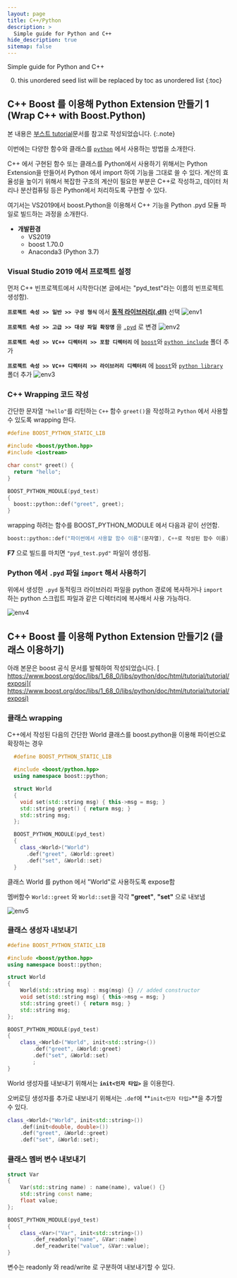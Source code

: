 ```yaml
---
layout: page
title: C++/Python
description: >
  Simple guide for Python and C++ 
hide_description: true
sitemap: false
---
```


Simple guide for Python and C++ 

0. this unordered seed list will be replaced by toc as unordered list
{:toc}

## C++ Boost 를 이용해 Python Extension 만들기 1 (Wrap C++ with Boost.Python)

본 내용은 [부스트 tutorial](https://www.boost.org/doc/libs/1_68_0/libs/python/doc/html/tutorial/index.html)문서를 참고로 작성되었습니다.
{:.note}

이번에는 다양한 함수와 클래스를 <u>`python`</u> 에서 사용하는 방법을 소개한다.

C++ 에서 구현된 함수 또는 클래스를 Python에서 사용하기 위해서는 Python Extension을 만들어서 Python 에서 import 하여 기능을 그대로 쓸 수 있다. 계산의 효율성을 높이기 위해서 복잡한 구조의 계산이 필요한 부분은 C++로 작성하고, 데이터 처리나 분산컴퓨팅 등은 Python에서 처리하도록 구현할 수 있다.

여기서는 VS2019에서 boost.Python을 이용해서 C++ 기능을 Python .pyd 모듈 파일로 빌드하는 과정을 소개한다.

* **개발환경**
  - VS2019
  - boost 1.70.0
  - Anaconda3 (Python 3.7)

<!-- 1-1 -->
### Visual Studio 2019 에서 프로젝트 설정

먼저 C++ 빈프로젝트에서 시작한다(본 글에서는 "pyd_test"라는 이름의 빈프로젝트 생성함).

**```프로젝트 속성 >> 일반 >> 구성 형식```** 에서 **<u>동적 라이브러리(.dll)</u>** 선택
![env1](/assets/img/docs/c++python/image.png) 
<!-- {:width="600" height="398" loading="lazy"} -->

**```프로젝트 속성 >> 고급 >> 대상 파일 확장명```** 을 <u>`.pyd`</u> 로 변경
![env2](/assets/img/docs/c++python/image2.png) 

**```프로젝트 속성 >> VC++ 디렉터리 >> 포함 디렉터리```** 에 <u>`boost`</u>와 <u>`python include`</u> 폴더 추가

**```프로젝트 속성 >> VC++ 디렉터리 >> 라이브러리 디렉터리```** 에 <u>`boost`</u>와 <u>`python library`</u> 폴더 추가
![env3](/assets/img/docs/c++python/image3.png) 

<!-- 1-2 -->
### C++ Wrapping 코드 작성

간단한 문자열 `"hello"`를 리턴하는 `C++` 함수 `greet()`을 작성하고 `Python` 에서 사용할 수 있도록 wrapping 한다.

  ~~~cpp
  #define BOOST_PYTHON_STATIC_LIB

  #include <boost/python.hpp>
  #include <iostream>

  char const* greet() {
    return "hello";
  }

  BOOST_PYTHON_MODULE(pyd_test)
  {
    boost::python::def("greet", greet);
  }
  ~~~

wrapping 하려는 함수를 BOOST_PYTHON_MODULE 에서 다음과 같이 선언함.

  ~~~cpp
  boost::python::def("파이썬에서 사용할 함수 이름"(문자열), C++로 작성된 함수 이름)
  ~~~

**F7** 으로 빌드를 마치면 `"pyd_test.pyd"` 파일이 생성됨.

<!-- 1-3 -->
### Python 에서 `.pyd` 파일 `import` 해서 사용하기

위에서 생성한 `.pyd` 동적링크 라이브러리 파일을 python 경로에 복사하거나 `import` 하는 python 스크립트 파일과 같은 디렉터리에 복사해서 사용 가능하다.

![env4](/assets/img/docs/c++python/image4.png) 


## C++ Boost 를 이용해 Python Extension 만들기2 (클래스 이용하기) 

아래 본문은 boost 공식 문서를 발췌하여 작성되었습니다.
[​https://www.boost.org/doc/libs/1_68_0/libs/python/doc/html/tutorial/tutorial/exposi](​https://www.boost.org/doc/libs/1_68_0/libs/python/doc/html/tutorial/tutorial/exposi)


### 클래스 wrapping

C++에서 작성된 다음의 간단한 World 클래스를 boost.python을 이용해 파이썬으로 확장하는 경우


```cpp  
  #define BOOST_PYTHON_STATIC_LIB

  #include <boost/python.hpp>
  using namespace boost::python;

  struct World
  {
    void set(std::string msg) { this->msg = msg; }
    std::string greet() { return msg; }
    std::string msg;
  };

  BOOST_PYTHON_MODULE(pyd_test)
  {
    class_<World>("World")
      .def("greet", &World::greet)
      .def("set", &World::set)
  }
```

클래스 World 를 python 에서 "World"로 사용하도록 expose함

멤버함수 ```World::greet``` 와 ```World::set```을 각각 **"greet"**, **"set"** 으로 내보냄

![env5](/assets/img/docs/c++python/image5.png) 


### 클래스 생성자 내보내기

```cpp
#define BOOST_PYTHON_STATIC_LIB

#include <boost/python.hpp>
using namespace boost::python;

struct World
{
	World(std::string msg) : msg(msg) {} // added constructor
	void set(std::string msg) { this->msg = msg; }
	std::string greet() { return msg; }
	std::string msg;
};

BOOST_PYTHON_MODULE(pyd_test)
{
	class_<World>("World", init<std::string>())
		.def("greet", &World::greet)
		.def("set", &World::set)
		;
}
```

World 생성자를 내보내기 위해서는 **`init<인자 타입>`** 을 이용한다.

오버로딩 생성자를 추가로 내보내기 위해서는 `.def`에 **`init<인자 타입>`**을 추가할 수 있다.

```cpp
class_<World>("World", init<std::string>())
    .def(init<double, double>())
    .def("greet", &World::greet)
    .def("set", &World::set);
```

### 클래스 멤버 변수 내보내기

```cpp
struct Var
{
	Var(std::string name) : name(name), value() {}
	std::string const name;
	float value;
};

BOOST_PYTHON_MODULE(pyd_test)
{
	class_<Var>("Var", init<std::string>())
		.def_readonly("name", &Var::name)
		.def_readwrite("value", &Var::value);
}
```

변수는 readonly 와 read/write 로 구분하여 내보내기할 수 있다.
